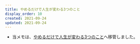 ```yaml
---
title: やめるだけで人生が変わる3つのこと
display_order: 10
created: 2021-09-24
updated: 2021-09-24
---
```

- 当メモは、[やめるだけで人生が変わる3つのこと](https://thinktwice.tech/life/success/three_things_that_will_change_your_life_just_stop_doing_them/)へ移管しました。